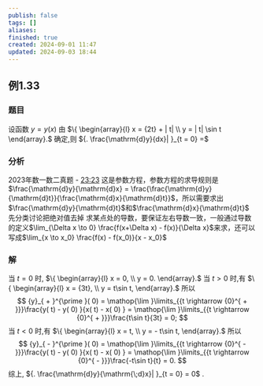 ```yaml
---
publish: false
tags: []
aliases: 
finished: true
created: 2024-09-01 11:47
updated: 2024-09-03 18:44
---
```

## 例1.33
### 题目
设函数 $y = y( x)$ 由 $\{ \begin{array}{l} x = {2t} + | t| \\ y = | t| \sin t \end{array}.$ 确定,则 ${. \frac{\mathrm{d}y}{dx}| }_{t = 0} =$
### 分析
2023年数一数二真题 - [23:23](https://www.bilibili.com/video/BV1eJ4m1M7gr?t=1403.996169#t=23:24.00) 
这是参数方程，参数方程的求导规则是$\frac{\mathrm{d}y}{\mathrm{d}x} = \frac{\frac{\mathrm{d}y}{\mathrm{d}t}}{\frac{\mathrm{d}x}{\mathrm{d}t}}$，所以需要求出$\frac{\mathrm{d}y}{\mathrm{d}t}$和$\frac{\mathrm{d}x}{\mathrm{d}t}$
先分类讨论把绝对值去掉
求某点处的导数，要保证左右导数一致，一般通过导数的定义$\lim_{\Delta x \to 0} \frac{f(x+\Delta x) - f(x)}{\Delta x}$来求，还可以写成$\lim_{x \to x_0} \frac{f(x) - f(x_0)}{x - x_0}$
### 解
当 $t = 0$ 时, $\{ \begin{array}{l} x = 0, \\ y = 0. \end{array}.$ 当 $t > 0$ 时,有 $\{ \begin{array}{l} x = {3t}, \\ y = t\sin t, \end{array}.$ 所以
$$
{y}_{ + }^{\prime }( 0) = \mathop{\lim }\limits_{{t \rightarrow {0}^{ + }}}\frac{y( t) - y( 0) }{x( t) - x( 0) } = \mathop{\lim }\limits_{{t \rightarrow {0}^{ + }}}\frac{t\sin t}{3t} = 0;
$$
当 $t < 0$ 时,有 $\{ \begin{array}{l} x = t, \\ y = - t\sin t, \end{array}.$ 所以
$$
{y}_{ - }^{\prime }( 0) = \mathop{\lim }\limits_{{t \rightarrow {0}^{ - }}}\frac{y( t) - y( 0) }{x( t) - x( 0) } = \mathop{\lim }\limits_{{t \rightarrow {0}^{ - }}}\frac{-t\sin t}{t} = 0.
$$
综上, ${. \frac{\mathrm{d}y}{\mathrm{\;d}x}| }_{t = 0} = 0$ .